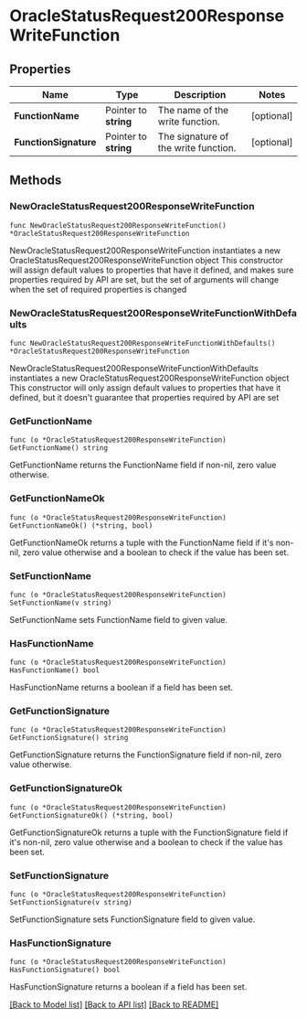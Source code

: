 # OracleStatusRequest200ResponseWriteFunction

## Properties

Name | Type | Description | Notes
------------ | ------------- | ------------- | -------------
**FunctionName** | Pointer to **string** | The name of the write function. | [optional] 
**FunctionSignature** | Pointer to **string** | The signature of the write function. | [optional] 

## Methods

### NewOracleStatusRequest200ResponseWriteFunction

`func NewOracleStatusRequest200ResponseWriteFunction() *OracleStatusRequest200ResponseWriteFunction`

NewOracleStatusRequest200ResponseWriteFunction instantiates a new OracleStatusRequest200ResponseWriteFunction object
This constructor will assign default values to properties that have it defined,
and makes sure properties required by API are set, but the set of arguments
will change when the set of required properties is changed

### NewOracleStatusRequest200ResponseWriteFunctionWithDefaults

`func NewOracleStatusRequest200ResponseWriteFunctionWithDefaults() *OracleStatusRequest200ResponseWriteFunction`

NewOracleStatusRequest200ResponseWriteFunctionWithDefaults instantiates a new OracleStatusRequest200ResponseWriteFunction object
This constructor will only assign default values to properties that have it defined,
but it doesn't guarantee that properties required by API are set

### GetFunctionName

`func (o *OracleStatusRequest200ResponseWriteFunction) GetFunctionName() string`

GetFunctionName returns the FunctionName field if non-nil, zero value otherwise.

### GetFunctionNameOk

`func (o *OracleStatusRequest200ResponseWriteFunction) GetFunctionNameOk() (*string, bool)`

GetFunctionNameOk returns a tuple with the FunctionName field if it's non-nil, zero value otherwise
and a boolean to check if the value has been set.

### SetFunctionName

`func (o *OracleStatusRequest200ResponseWriteFunction) SetFunctionName(v string)`

SetFunctionName sets FunctionName field to given value.

### HasFunctionName

`func (o *OracleStatusRequest200ResponseWriteFunction) HasFunctionName() bool`

HasFunctionName returns a boolean if a field has been set.

### GetFunctionSignature

`func (o *OracleStatusRequest200ResponseWriteFunction) GetFunctionSignature() string`

GetFunctionSignature returns the FunctionSignature field if non-nil, zero value otherwise.

### GetFunctionSignatureOk

`func (o *OracleStatusRequest200ResponseWriteFunction) GetFunctionSignatureOk() (*string, bool)`

GetFunctionSignatureOk returns a tuple with the FunctionSignature field if it's non-nil, zero value otherwise
and a boolean to check if the value has been set.

### SetFunctionSignature

`func (o *OracleStatusRequest200ResponseWriteFunction) SetFunctionSignature(v string)`

SetFunctionSignature sets FunctionSignature field to given value.

### HasFunctionSignature

`func (o *OracleStatusRequest200ResponseWriteFunction) HasFunctionSignature() bool`

HasFunctionSignature returns a boolean if a field has been set.


[[Back to Model list]](../README.md#documentation-for-models) [[Back to API list]](../README.md#documentation-for-api-endpoints) [[Back to README]](../README.md)


